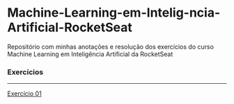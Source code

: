 # Machine-Learning-em-Intelig-ncia-Artificial-RocketSeat
Repositório com minhas anotações e resolução dos exercícios do curso Machine Learning em Inteligência Artificial da RocketSeat


### Exercícios
---
[Exercício 01](https://github.com/Tiago-Alves-Pereira/Machine-Learning-em-Intelig-ncia-Artificial-RocketSeat/blob/master/Desafio01.md)
